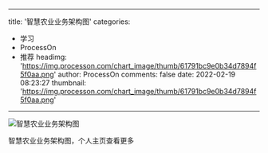 
---
title: '智慧农业业务架构图'
categories: 
 - 学习
 - ProcessOn
 - 推荐
headimg: 'https://img.processon.com/chart_image/thumb/61791bc9e0b34d7894f5f0aa.png'
author: ProcessOn
comments: false
date: 2022-02-19 08:23:27
thumbnail: 'https://img.processon.com/chart_image/thumb/61791bc9e0b34d7894f5f0aa.png'
---

<div>   
<img class="thumb" alt="智慧农业业务架构图" src="https://img.processon.com/chart_image/thumb/61791bc9e0b34d7894f5f0aa.png" referrerpolicy="no-referrer">
<p>智慧农业业务架构图，个人主页查看更多</p>  
</div>
            
